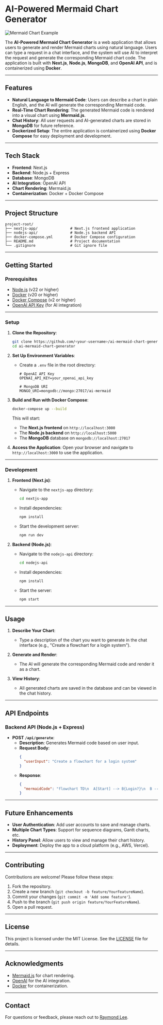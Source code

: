 # AI-Powered Mermaid Chart Generator

![Mermaid Chart Example](https://mermaid-js.github.io/mermaid/img/header.png)

The **AI-Powered Mermaid Chart Generator** is a web application that allows users to generate and render Mermaid charts using natural language. Users can type a request in a chat interface, and the system will use AI to interpret the request and generate the corresponding Mermaid chart code. The application is built with **Next.js**, **Node.js**, **MongoDB**, and **OpenAI API**, and is containerized using **Docker**.

---

## Features

- **Natural Language to Mermaid Code**: Users can describe a chart in plain English, and the AI will generate the corresponding Mermaid code.
- **Real-Time Chart Rendering**: The generated Mermaid code is rendered into a visual chart using **Mermaid.js**.
- **Chat History**: All user requests and AI-generated charts are stored in **MongoDB** for future reference.
- **Dockerized Setup**: The entire application is containerized using **Docker Compose** for easy deployment and development.

---

## Tech Stack

- **Frontend**: Next.js
- **Backend**: Node.js + Express
- **Database**: MongoDB
- **AI Integration**: OpenAI API
- **Chart Rendering**: Mermaid.js
- **Containerization**: Docker + Docker Compose

---

## Project Structure

```
project-root/
├── nextjs-app/               # Next.js frontend application
├── nodejs-api/               # Node.js backend API
├── docker-compose.yml        # Docker Compose configuration
├── README.md                 # Project documentation
└── .gitignore                # Git ignore file
```

---

## Getting Started

### Prerequisites

- [Node.js](https://nodejs.org/) (v22 or higher)
- [Docker](https://www.docker.com/) (v20 or higher)
- [Docker Compose](https://docs.docker.com/compose/) (v2 or higher)
- [OpenAI API Key](https://platform.openai.com/signup) (for AI integration)

---

### Setup

1. **Clone the Repository**:
   ```bash
   git clone https://github.com/<your-username>/ai-mermaid-chart-generator.git
   cd ai-mermaid-chart-generator
   ```

2. **Set Up Environment Variables**:
   - Create a `.env` file in the root directory:
     ```env
     # OpenAI API Key
     OPENAI_API_KEY=your_openai_api_key

     # MongoDB URI
     MONGO_URI=mongodb://mongo:27017/ai-mermaid
     ```

3. **Build and Run with Docker Compose**:
   ```bash
   docker-compose up --build
   ```
   This will start:
   - The **Next.js frontend** on `http://localhost:3000`
   - The **Node.js backend** on `http://localhost:5000`
   - The **MongoDB** database on `mongodb://localhost:27017`

4. **Access the Application**:
   Open your browser and navigate to `http://localhost:3000` to use the application.

---

### Development

1. **Frontend (Next.js)**:
   - Navigate to the `nextjs-app` directory:
     ```bash
     cd nextjs-app
     ```
   - Install dependencies:
     ```bash
     npm install
     ```
   - Start the development server:
     ```bash
     npm run dev
     ```

2. **Backend (Node.js)**:
   - Navigate to the `nodejs-api` directory:
     ```bash
     cd nodejs-api
     ```
   - Install dependencies:
     ```bash
     npm install
     ```
   - Start the server:
     ```bash
     npm start
     ```

---

## Usage

1. **Describe Your Chart**:
   - Type a description of the chart you want to generate in the chat interface (e.g., "Create a flowchart for a login system").

2. **Generate and Render**:
   - The AI will generate the corresponding Mermaid code and render it as a chart.

3. **View History**:
   - All generated charts are saved in the database and can be viewed in the chat history.

---

## API Endpoints

### Backend API (Node.js + Express)

- **POST `/api/generate`**:
  - **Description**: Generates Mermaid code based on user input.
  - **Request Body**:
    ```json
    {
      "userInput": "Create a flowchart for a login system"
    }
    ```
  - **Response**:
    ```json
    {
      "mermaidCode": "flowchart TD\n  A[Start] --> B{Login?}\n  B -->|Yes| C[Welcome]\n  B -->|No| D[Try Again]"
    }
    ```

---

## Future Enhancements

- **User Authentication**: Add user accounts to save and manage charts.
- **Multiple Chart Types**: Support for sequence diagrams, Gantt charts, etc.
- **History Panel**: Allow users to view and manage their chart history.
- **Deployment**: Deploy the app to a cloud platform (e.g., AWS, Vercel).

---

## Contributing

Contributions are welcome! Please follow these steps:
1. Fork the repository.
2. Create a new branch (`git checkout -b feature/YourFeatureName`).
3. Commit your changes (`git commit -m 'Add some feature'`).
4. Push to the branch (`git push origin feature/YourFeatureName`).
5. Open a pull request.

---

## License

This project is licensed under the MIT License. See the [LICENSE](LICENSE) file for details.

---

## Acknowledgments

- [Mermaid.js](https://mermaid-js.github.io/mermaid/) for chart rendering.
- [OpenAI](https://openai.com/) for the AI integration.
- [Docker](https://www.docker.com/) for containerization.

---

## Contact

For questions or feedback, please reach out to [Raymond Lee](mailto:raymond.lee.dev.1704@gmail.com).
```

